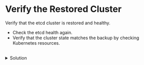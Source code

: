 # Verify the Restored Cluster

Verify that the etcd cluster is restored and healthy.

- Check the etcd health again.
- Verify that the cluster state matches the backup by checking Kubernetes resources.

<br>
<details><summary>Solution</summary>
<br>

```bash
ETCDCTL_API=3 etcdctl --endpoints=https://127.0.0.1:2379 --cacert=/etc/kubernetes/pki/etcd/ca.crt \
--cert=/etc/kubernetes/pki/etcd/server.crt --key=/etc/kubernetes/pki/etcd/server.key endpoint health

kubectl get nodes

kubectl get pods -A
```{{exec}}

The etcd cluster should be healthy, and all Kubernetes resources should be restored.
</details>
